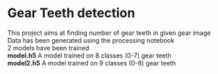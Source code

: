 # Gear Teeth detection<br>
This project aims at finding number of gear teeth in given gear image<br>
Data has been generated using the processing notebook<br>
2 models have been trained<br>
<b>model.h5</b> A model trained on 8 classes (0-7) gear teeth<br>
<b>model2.h5</b> A model trained on 9 classes (0-8) gear teeth
